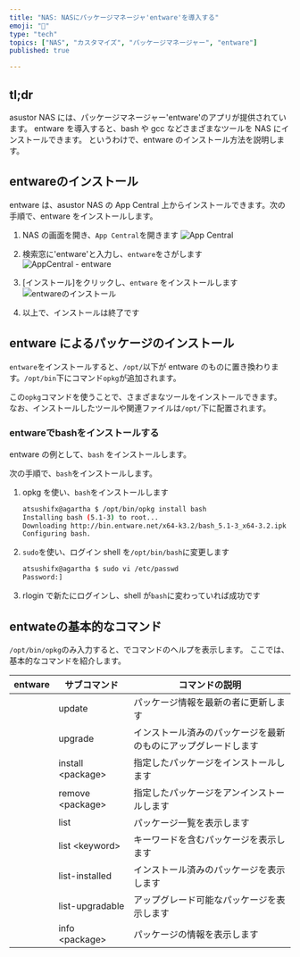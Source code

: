 ```yaml
---
title: "NAS: NASにパッケージマネージャ'entware'を導入する"
emoji: "🍆"
type: "tech"
topics: ["NAS", "カスタマイズ", "パッケージマネージャー", "entware"]
published: true

---
```


## tl;dr

asustor NAS には、パッケージマネージャー'entware'のアプリが提供されています。
entware を導入すると、bash や gcc などさまざまなツールを NAS にインストールできます。
というわけで、entware のインストール方法を説明します。

## entwareのインストール

entware は、asustor NAS の App Central 上からインストールできます。次の手順で、entware をインストールします。

1. NAS の画面を開き、`App Central`を開きます
  ![App Central](https://i.imgur.com/pZYP70A.png)

1. 検索窓に'entware'と入力し、`entware`をさがします
  ![AppCentral - entware](https://i.imgur.com/euUvXjp.png)

1. [インストール]をクリックし、`entware` をインストールします
  ![entwareのインストール](https://i.imgur.com/G0nqf8g.png)

1. 以上で、インストールは終了です

## entware によるパッケージのインストール

`entware`をインストールすると、`/opt/`以下が entware のものに置き換わります。`/opt/bin`下にコマンド`opkg`が追加されます。

この`opkg`コマンドを使うことで、さまざまなツールをインストールできます。
なお、インストールしたツールや関連ファイルは`/opt/`下に配置されます。

### entwareでbashをインストールする

entware の例として、`bash` をインストールします。

次の手順で、`bash`をインストールします。

1. opkg を使い、`bash`をインストールします
  
   ``` bash
   atsushifx@agartha $ /opt/bin/opkg install bash
   Installing bash (5.1-3) to root...
   Downloading http://bin.entware.net/x64-k3.2/bash_5.1-3_x64-3.2.ipk
   Configuring bash.
   
   ```

1. `sudo`を使い、ログイン shell を`/opt/bin/bash`に変更します

   ``` bash
   atsushifx@agartha $ sudo vi /etc/passwd
   Password:]

   ```

1. rlogin で新たにログインし、shell が`bash`に変わっていれば成功です

## entwateの基本的なコマンド

`/opt/bin/opkg`のみ入力すると、でコマンドのヘルプを表示します。
ここでは、基本的なコマンドを紹介します。

| entware | サブコマンド | コマンドの説明                                               |
| ------- | ------------ | ------------------------------------------------------------ |
| | update | パッケージ情報を最新の者に更新します |
| | upgrade | インストール済みのパッケージを最新のものにアップグレードします |
| | install \<package\> | 指定したパッケージをインストールします |
| | remove \<package\> | 指定したパッケージをアンインストールします |
| | list | パッケージ一覧を表示します |
| | list \<keyword\> | キーワードを含むパッケージを表示します |
| | list-installed | インストール済みのパッケージを表示します |
| | list-upgradable | アップグレード可能なパッケージを表示します |
| | info \<package\> | パッケージの情報を表示します |
